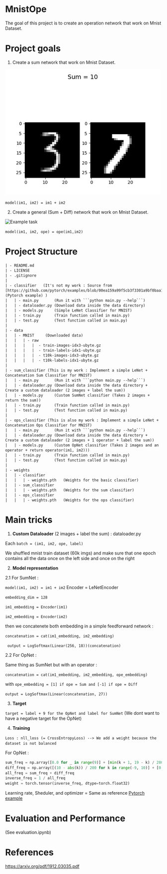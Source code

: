 # MnistOpe

The goal of this project is to create an operation network that work on Mnist Dataset.

# Project goals

1. Create a sum network that work on Mnist Dataset.

![Example task](.github/MnistSum.png)

```model(im1, im2) = im1 + im2```

2. Create a general (Sum + Diff) network that work on Mnist Dataset.

![Example task](.github/MnistDiff.png)

```model(im1, im2, ope) = ope(im1,im2) ```

# Project Structure

```
| - README.md
| - LICENSE
| - .gitignore
|
| - classifier   (It's not my work : Source from [https://github.com/pytorch/examples/blob/00ea159a99f5cb3f3301a9bf0baa1a5089c7e217/mnist/main.py](Pytorch example) )
|   | - main.py       (Run it with ```python main.py --help```)
|   | - dataloader.py (Download data inside the data directory)
|   | - models.py     (Simple LeNet Classifier for MNIST)
|   | - train.py      (Train function called in main.py) 
|   | - test.py       (Test function called in main.py)
|
| - data
|   | - MNIST     (Downloaded data)
|   |   | - raw
|   |   |   |  - train-images-idx3-ubyte.gz
|   |   |   |  - train-labels-idx1-ubyte.gz
|   |   |   |  - t10k-images-idx3-ubyte.gz
|   |   |   |  - t10k-labels-idx1-ubyte.gz
|
| - sum_classifier (This is my work : Implement a simple LeNet + Concatenation Sum Classifier for MNIST)
|   | - main.py       (Run it with ```python main.py --help```)
|   | - dataloader.py (Download data inside the data directory + Create a custom dataloader (2 images + label the sum))
|   | - models.py     (Custom SumNet classifier (Takes 2 images + return the sum))
|   | - train.py      (Train function called in main.py)
|   | - test.py       (Test function called in main.py)
|
| - ops_classifier (This is also my work : Implement a simple LeNet + Concatenation Ops Classifier for MNIST)
|   | - main.py       (Run it with ```python main.py --help```)
|   | - dataloader.py (Download data inside the data directory + Create a custom dataloader (2 images + 1 operator + label the sum))
|   | - models.py     (Custom OpNet classifier (Takes 2 images and an operator + return operator(im1, im2)))
|   | - train.py      (Train function called in main.py)
|   | - test.py       (Test function called in main.py)
|
| - weights
|   | - classifier
|   |   | - weights.pth   (Weights for the basic classifier)
|   | - sum_classifier
|   |   | - weights.pth   (Weights for the sum classifier)
|   | - ops_classifier
|   |   | - weights.pth   (Weights for the ops classifier)
```
# Main tricks

1. **Custom Dataloader** (2 images + label the sum) : dataloader.py 

Each ```batch = (im1, im2, ope, label)```

We shuffled mnist train dataset (60k imgs) and make sure that one epoch contains all the data once on the left side 
and once on the right

2. **Model representation**

2.1 For SumNet :

```model(im1, im2) = im1 + im2```
Encoder = LeNetEncoder

```embedding_dim = 128```

```im1_embedding = Encoder(im1)```

```im2_embedding = Encoder(im2)```

then we concatenete both embedding in a simple feedforward network :

```concatenation = cat(im1_embedding, im2_embedding)```

``` output = LogSoftmax(Linear(256, 18))(concatenation)```

2.2 For OpNet :

Same thing as SumNet but with an operator :

```concatenation = cat(im1_embedding, im2_embedding, ope_embedding)```

with ```ope_embedding = [1] if ope = Sum and [-1] if ope = Diff```

```output = LogSoftmax(Linear(concatenation, 27))```

3. **Target**
    
```target = label + 9 for the OpNet and label for SumNet``` (We dont want to have a negative target for the OpNet)

4. **Training**

```Loss : nll_loss (= CrossEntropyLoss) --> We add a weight because the dataset is not balanced```

For OpNet :

```python
sum_freq = np.array([0.0 for _ in range(9)] + [min(k + 1, 19 - k) / 200 for k in range(19)])
diff_freq = np.array([(10 - abs(k)) / 200 for k in range(-9, 10)] + [0.0 for _ in range(9)])
all_freq = sum_freq + diff_freq
inverse_freq = 1 / all_freq
weight = torch.tensor(inverse_freq, dtype=torch.float32)
```

Learning rate, Sheduler, and optimizer = Same as reference [Pytorch example](https://github.com/pytorch/examples/blob/00ea159a99f5cb3f3301a9bf0baa1a5089c7e217/mnist/main.py)


# Evaluation and Performance

(See evaluation.ipynb)



# References

https://arxiv.org/pdf/1912.03035.pdf

